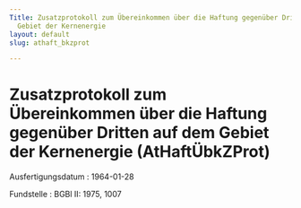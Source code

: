 ```yaml
---
Title: Zusatzprotokoll zum Übereinkommen über die Haftung gegenüber Dritten auf dem
  Gebiet der Kernenergie
layout: default
slug: athaft_bkzprot

---
```


# Zusatzprotokoll zum Übereinkommen über die Haftung gegenüber Dritten auf dem Gebiet der Kernenergie (AtHaftÜbkZProt)

Ausfertigungsdatum
:   1964-01-28

Fundstelle
:   BGBl II: 1975, 1007

